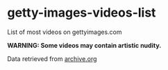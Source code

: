 # getty-images-videos-list
List of most videos on gettyimages.com

**WARNING: Some videos may contain artistic nudity.**

Data retrieved from [archive.org](archive.org)
